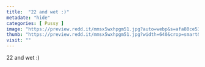 ```yaml
---
title:  "22 and wet :)"
metadate: "hide"
categories: [ Pussy ]
image: "https://preview.redd.it/mmsx5wxhpgm51.jpg?auto=webp&s=afa80ce530a0636760fa169dfd5b23d5d05e726a"
thumb: "https://preview.redd.it/mmsx5wxhpgm51.jpg?width=640&crop=smart&auto=webp&s=9cedfd2ba6ca5256823c0bf9ab3f4253295dbc62"
visit: ""
---
```

22 and wet :)
